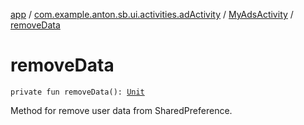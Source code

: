 [app](../../index.md) / [com.example.anton.sb.ui.activities.adActivity](../index.md) / [MyAdsActivity](index.md) / [removeData](./remove-data.md)

# removeData

`private fun removeData(): `[`Unit`](https://kotlinlang.org/api/latest/jvm/stdlib/kotlin/-unit/index.html)

Method for remove user data from SharedPreference.

